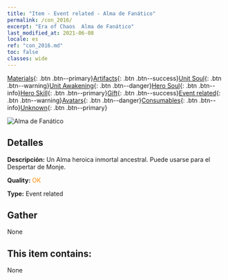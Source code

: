 ```yaml
---
title: "Item - Event related - Alma de Fanático"
permalink: /con_2016/
excerpt: "Era of Chaos  Alma de Fanático"
last_modified_at: 2021-06-08
locale: es
ref: "con_2016.md"
toc: false
classes: wide
---
```

 [Materials](/ItemsES/){: .btn .btn--primary}[Artifacts](/ItemsES/Artifacts/){: .btn .btn--success}[Unit Soul](/ItemsES/UnitSoul/){: .btn .btn--warning}[Unit Awakening](/ItemsES/UnitAwakening/){: .btn .btn--danger}[Hero Soul](/ItemsES/HeroSoul/){: .btn .btn--info}[Hero Skill](/ItemsES/HeroSkill/){: .btn .btn--primary}[Gift](/ItemsES/Gift/){: .btn .btn--success}[Event related](/ItemsES/Events/){: .btn .btn--warning}[Avatars](/ItemsES/Avatars/){: .btn .btn--danger}[Consumables](/ItemsES/Consumables/){: .btn .btn--info}[Unknown](/ItemsES/Unknown/){: .btn .btn--primary}

 ![Alma de Fanático](/images/t/juexing_105.jpg)

## Detalles
 **Descripción:** Un Alma heroica inmortal ancestral. Puede usarse para el Despertar de Monje.

 **Quality:** <span style="color: #FF8C00">OK</span>

 **Type:** Event related

## Gather

  None

## This item contains:

  None

